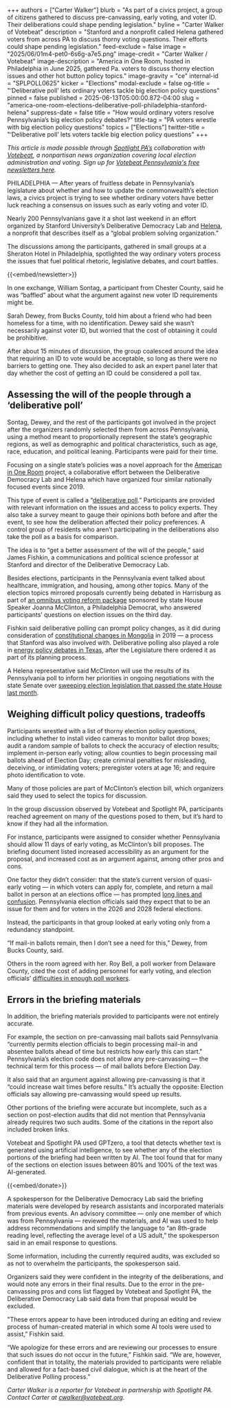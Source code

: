 +++
authors = ["Carter Walker"]
blurb = "As part of a civics project, a group of citizens gathered to discuss pre-canvassing, early voting, and voter ID. Their deliberations could shape pending legislation."
byline = "Carter Walker of Votebeat"
description = "Stanford and a nonprofit called Helena gathered voters from across PA to discuss thorny voting questions. Their efforts could shape pending legislation."
feed-exclude = false
image = "2025/06/01m4-pet0-6s6g-a7e5.png"
image-credit = "Carter Walker / Votebeat"
image-description = "America in One Room, hosted in Philadelphia in June 2025, gathered Pa. voters to discuss thorny election issues and other hot button policy topics."
image-gravity = "ce"
internal-id = "SPLPOLL0625"
kicker = "Elections"
modal-exclude = false
og-title = "‘Deliberative poll’ lets ordinary voters tackle big election policy questions"
pinned = false
published = 2025-06-13T05:00:00.872-04:00
slug = "america-one-room-elections-deliberative-poll-philadelphia-stanford-helena"
suppress-date = false
title = "How would ordinary voters resolve Pennsylvania’s big election policy debates?"
title-tag = "PA voters wrestle with big election policy questions"
topics = ["Elections"]
twitter-title = "‘Deliberative poll’ lets voters tackle big election policy questions"
+++

<em>This article is made possible through </em><a href="https://www.spotlightpa.org/"><em>Spotlight PA’s</em></a><em> collaboration with </em><a href="https://www.votebeat.org/"><em>Votebeat</em></a><em>, a nonpartisan news organization covering local election administration and voting. Sign up for </em><a href="https://votebe.at/pennsylvanianewsletter"><em>Votebeat Pennsylvania&#39;s free newsletters here</em></a><em>.</em>

PHILADELPHIA — After years of fruitless debate in Pennsylvania’s legislature about whether and how to update the commonwealth’s election laws, a civics project is trying to see whether ordinary voters have better luck reaching a consensus on issues such as early voting and voter ID.

Nearly 200 Pennsylvanians gave it a shot last weekend in an effort organized by Stanford University’s Deliberative Democracy Lab and <a href="https://helena.org/">Helena</a>, a nonprofit that describes itself as a “global problem solving organization.”

The discussions among the participants, gathered in small groups at a Sheraton Hotel in Philadelphia, spotlighted the way ordinary voters process the issues that fuel political rhetoric, legislative debates, and court battles.

{{<embed/newsletter>}}

In one exchange, William Sontag, a participant from Chester County, said he was “baffled” about what the argument against new voter ID requirements might be.

Sarah Dewey, from Bucks County, told him about a friend who had been homeless for a time, with no identification. Dewey said she wasn’t necessarily against voter ID, but worried that the cost of obtaining it could be prohibitive.

After about 15 minutes of discussion, the group coalesced around the idea that requiring an ID to vote would be acceptable, so long as there were no barriers to getting one. They also decided to ask an expert panel later that day whether the cost of getting an ID could be considered a poll tax.

## Assessing the will of the people through a ‘deliberative poll’

Sontag, Dewey, and the rest of the participants got involved in the project after the organizers randomly selected them from across Pennsylvania, using a method meant to proportionally represent the state’s geographic regions, as well as demographic and political characteristics, such as age, race, education, and political leaning. Participants were paid for their time.

Focusing on a single state’s policies was a novel approach for the <a href="https://americainoneroom.com/about">American in One Room</a> project, a collaborative effort between the Deliberative Democracy Lab and Helena which have organized four similar nationally focused events since 2019.

This type of event is called a “<a href="https://deliberation.stanford.edu/what-deliberative-pollingr">deliberative poll</a>.” Participants are provided with relevant information on the issues and access to policy experts. They also take a survey meant to gauge their opinions both before and after the event, to see how the deliberation affected their policy preferences. A control group of residents who aren’t participating in the deliberations also take the poll as a basis for comparison.

The idea is to “get a better assessment of the will of the people,” said James Fishkin, a communications and political science professor at Stanford and director of the Deliberative Democracy Lab.

Besides elections, participants in the Pennsylvania event talked about healthcare, immigration, and housing, among other topics. Many of the election topics mirrored proposals currently being debated in Harrisburg as part of <a href="https://www.votebeat.org/pennsylvania/2025/05/13/voting-election-legislation-voter-identification-mail-ballot-precanvassing/">an omnibus voting reform package</a> sponsored by state House Speaker Joanna McClinton, a Philadelphia Democrat, who answered participants’ questions on election issues on the third day.

Fishkin said deliberative polling can prompt policy changes, as it did during consideration of <a href="https://cddrl.fsi.stanford.edu/news/deliberative-polling-fosters-peace-and-instigates-positive-change-among-people-mongolia#:~:text=Following%20a%202015%20city%2Dwide,discussed%20during%20the%20Deliberative%20Poll.%E2%80%9D">constitutional changes in Mongolia</a> in 2019 —&nbsp;a process that Stanford was also involved with. Deliberative polling also played a role in <a href="https://www.texastribune.org/2013/09/17/book-excerpt-how-public-got-behind-tx-wind-power/">energy policy debates in Texas</a>, after the Legislature there ordered it as part of its planning process.

A Helena representative said McClinton will use the results of its Pennsylvania poll to inform her priorities in ongoing negotiations with the state Senate over <a href="https://www.votebeat.org/pennsylvania/2025/05/13/voting-election-legislation-voter-identification-mail-ballot-precanvassing/">sweeping election legislation that passed the state House last month</a>.

## Weighing difficult policy questions, tradeoffs

Participants wrestled with a list of thorny election policy questions, including whether to install video cameras to monitor ballot drop boxes; audit a random sample of ballots to check the accuracy of election results; implement in-person early voting; allow counties to begin processing mail ballots ahead of Election Day; create criminal penalties for misleading, deceiving, or intimidating voters; preregister voters at age 16; and require photo identification to vote.

Many of those policies are part of McClinton’s election bill, which organizers said they used to select the topics for discussion.

In the group discussion observed by Votebeat and Spotlight PA, participants reached agreement on many of the questions posed to them, but it’s hard to know if they had all the information.

For instance, participants were assigned to consider whether Pennsylvania should allow 11 days of early voting, as McClinton’s bill proposes. The briefing document listed increased accessibility as an argument for the proposal, and increased cost as an argument against, among other pros and cons.

One factor they didn’t consider: that the state’s current version of quasi-early voting — in which voters can apply for, complete, and return a mail ballot in person at an elections office — has prompted <a href="https://apnews.com/article/pennsylvania-early-voting-problems-bucks-county-bdc20bfb2c82e29d8698c1a22feb0eae">long lines and confusion</a>. Pennsylvania election officials said they expect that to be an issue for them and for voters in the 2026 and 2028 federal elections.

Instead, the participants in that group looked at early voting only from a redundancy standpoint.

“If mail-in ballots remain, then I don’t see a need for this,” Dewey, from Bucks County, said.

Others in the room agreed with her. Roy Bell, a poll worker from Delaware County, cited the cost of adding personnel for early voting, and election officials’ <a href="https://www.votebeat.org/pennsylvania/2025/05/27/poll-worker-primary-election-mercer-chester-snyder-county/">difficulties in enough poll workers</a>.

## Errors in the briefing materials

In addition, the briefing materials provided to participants were not entirely accurate.

For example, the section on pre-canvassing mail ballots said Pennsylvania “currently permits election officials to begin processing mail-in and absentee ballots ahead of time but restricts how early this can start.&#34; Pennsylvania’s election code does not allow any pre-canvassing — the technical term for this process — of mail ballots before Election Day.

It also said that an argument against allowing pre-canvassing is that it “could increase wait times before results.” It’s actually the opposite: Election officials say allowing pre-canvassing would speed up results.

Other portions of the briefing were accurate but incomplete, such as a section on post-election audits that did not mention that Pennsylvania already requires two such audits. Some of the citations in the report also included broken links.

Votebeat and Spotlight PA used GPTzero, a tool that detects whether text is generated using artificial intelligence, to see whether any of the election portions of the briefing had been written by AI. The tool found that for many of the sections on election issues between 80% and 100% of the text was AI-generated.

{{<embed/donate>}}

A spokesperson for the Deliberative Democracy Lab said the briefing materials were developed by research assistants and incorporated materials from previous events. An advisory committee — only one member of which was from Pennsylvania — reviewed the materials, and AI was used to help address recommendations and simplify the language to “an 8th-grade reading level, reflecting the average level of a US adult,” the spokesperson said in an email response to questions.

Some information, including the currently required audits, was excluded so as not to overwhelm the participants, the spokesperson said.

Organizers said they were confident in the integrity of the deliberations, and would note any errors in their final results. Due to the error in the pre-canvassing pros and cons list flagged by Votebeat and Spotlight PA, the Deliberative Democracy Lab said data from that proposal would be excluded.

&#34;These errors appear to have been introduced during an editing and review process of human-created material in which some AI tools were used to assist,” Fishkin said.

“We apologize for these errors and are reviewing our processes to ensure that such issues do not occur in the future,” Fishkin said. “We are, however, confident that in totality, the materials provided to participants were reliable and allowed for a fact-based civil dialogue, which is at the heart of the Deliberative Polling process.”

<em>Carter Walker is a reporter for Votebeat in partnership with Spotlight PA. Contact Carter at </em><a href="mailto:cwalker@votebeat.org"><em>cwalker@votebeat.org</em></a><em>.</em>

